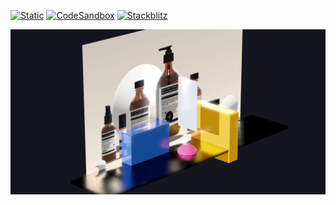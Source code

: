[![Static](https://img.shields.io/badge/demo-%23646CFF.svg?logo=html5&logoColor=white)](https://pmndrs.github.io/examples/ssr-test)
[![CodeSandbox](https://img.shields.io/badge/codesandbox-040404?logo=codesandbox&logoColor=DBDBDB)](https://codesandbox.io/s/github/pmndrs/examples/tree/main/demos/ssr-test)
[![Stackblitz](https://img.shields.io/badge/stackblitz-fff?logo=Stackblitz&logoColor=1389FD)](https://stackblitz.com/github/pmndrs/examples/tree/main/demos/ssr-test)

![](thumbnail.webp)
